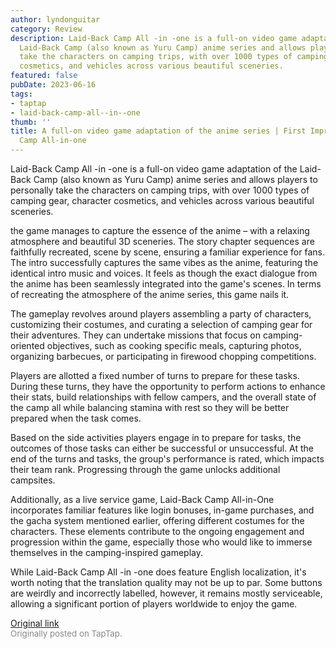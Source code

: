 ```yaml
---
author: lyndonguitar
category: Review
description: Laid-Back Camp All -in -one is a full-on video game adaptation of the
  Laid-Back Camp (also known as Yuru Camp) anime series and allows players to personally
  take the characters on camping trips, with over 1000 types of camping gear, character
  cosmetics, and vehicles across various beautiful sceneries.
featured: false
pubDate: 2023-06-16
tags:
- taptap
- laid-back-camp-all--in--one
thumb: ''
title: A full-on video game adaptation of the anime series | First Impressions - Laid-Back
  Camp All-in-one
---
```


Laid-Back Camp All -in -one is a full-on video game adaptation of the Laid-Back Camp (also known as Yuru Camp) anime series and allows players to personally take the characters on camping trips, with over 1000 types of camping gear, character cosmetics, and vehicles across various beautiful sceneries.

the game manages to capture the essence of the anime – with a relaxing atmosphere and beautiful 3D sceneries. The story chapter sequences are faithfully recreated, scene by scene, ensuring a familiar experience for fans. The intro successfully captures the same vibes as the anime, featuring the identical intro music and voices. It feels as though the exact dialogue from the anime has been seamlessly integrated into the game's scenes. In terms of recreating the atmosphere of the anime series, this game nails it.

The gameplay revolves around players assembling a party of characters, customizing their costumes, and curating a selection of camping gear for their adventures. They can undertake missions that focus on camping-oriented objectives, such as cooking specific meals, capturing photos, organizing barbecues, or participating in firewood chopping competitions.

Players are allotted a fixed number of turns to prepare for these tasks. During these turns, they have the opportunity to perform actions to enhance their stats, build relationships with fellow campers, and the overall state of the camp all while balancing stamina with rest so they will be better prepared when the task comes.

Based on the side activities players engage in to prepare for tasks, the outcomes of those tasks can either be successful or unsuccessful. At the end of the turns and tasks, the group's performance is rated, which impacts their team rank. Progressing through the game unlocks additional campsites.

Additionally, as a live service game, Laid-Back Camp All-in-One incorporates familiar features like login bonuses, in-game purchases, and the gacha system mentioned earlier, offering different costumes for the characters. These elements contribute to the ongoing engagement and progression within the game, especially those who would like to immerse themselves in the camping-inspired gameplay.

While Laid-Back Camp All -in -one does feature English localization, it's worth noting that the translation quality may not be up to par. Some buttons are weirdly and incorrectly labelled, however, it remains mostly serviceable, allowing a significant portion of players worldwide to enjoy the game.

[Original link](https://www.taptap.io/post/5823673)<br><span style="font-size: 0.95em; color: #888;">Originally posted on TapTap.</span>